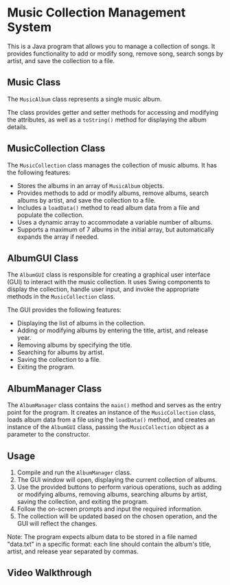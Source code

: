 # Music Collection Management System

This is a Java program that allows you to manage a collection of songs. It provides functionality to add or modify song, remove song, search songs by artist, and save the collection to a file.

## Music Class

The `MusicAlbum` class represents a single music album. 

The class provides getter and setter methods for accessing and modifying the attributes, as well as a `toString()` method for displaying the album details.

## MusicCollection Class

The `MusicCollection` class manages the collection of music albums. It has the following features:

- Stores the albums in an array of `MusicAlbum` objects.
- Provides methods to add or modify albums, remove albums, search albums by artist, and save the collection to a file.
- Includes a `loadData()` method to read album data from a file and populate the collection.
- Uses a dynamic array to accommodate a variable number of albums.
- Supports a maximum of 7 albums in the initial array, but automatically expands the array if needed.

## AlbumGUI Class

The `AlbumGUI` class is responsible for creating a graphical user interface (GUI) to interact with the music collection. It uses Swing components to display the collection, handle user input, and invoke the appropriate methods in the `MusicCollection` class.

The GUI provides the following features:

- Displaying the list of albums in the collection.
- Adding or modifying albums by entering the title, artist, and release year.
- Removing albums by specifying the title.
- Searching for albums by artist.
- Saving the collection to a file.
- Exiting the program.

## AlbumManager Class

The `AlbumManager` class contains the `main()` method and serves as the entry point for the program. It creates an instance of the `MusicCollection` class, loads album data from a file using the `loadData()` method, and creates an instance of the `AlbumGUI` class, passing the `MusicCollection` object as a parameter to the constructor.

## Usage

1. Compile and run the `AlbumManager` class.
2. The GUI window will open, displaying the current collection of albums.
3. Use the provided buttons to perform various operations, such as adding or modifying albums, removing albums, searching albums by artist, saving the collection, and exiting the program.
4. Follow the on-screen prompts and input the required information.
5. The collection will be updated based on the chosen operation, and the GUI will reflect the changes.

Note: The program expects album data to be stored in a file named "data.txt" in a specific format: each line should contain the album's title, artist, and release year separated by commas.

## Video Walkthrough


